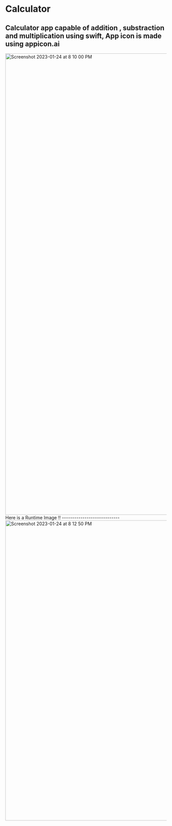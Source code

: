 # Calculator
Calculator app capable of addition , substraction and multiplication using swift,
App icon is made using appicon.ai 
----------------------------
<img width="1440" alt="Screenshot 2023-01-24 at 8 10 00 PM" src="https://user-images.githubusercontent.com/101544850/214323891-02c34dfd-46e0-4675-b978-35a383f0381b.png">
Here is a Runtime Image !!
----------------------------
<img width="937" alt="Screenshot 2023-01-24 at 8 12 50 PM" src="https://user-images.githubusercontent.com/101544850/214324664-16649ba9-ee51-465c-9d6e-cf441a5ffae2.png">
